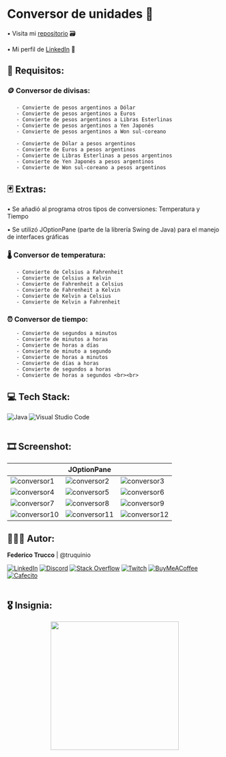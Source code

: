 # Conversor de unidades 💱

• Visita mi <a href="https://github.com/truquinio/alura-challenge-2-Conversor">repositorio</a> 🗃

<!-- • Ir al <a href="https://truquinio.github.io/alura-challenge-2-Conversor/">conversor</a> 🔗 -->

• Mi perfil de <a href="https://www.linkedin.com/in/federico-trucco/">LinkedIn</a> 🪪

## 🔰 Requisitos: 

### 🪙 Conversor de divisas:

       - Convierte de pesos argentinos a Dólar
       - Convierte de pesos argentinos a Euros
       - Convierte de pesos argentinos a Libras Esterlinas
       - Convierte de pesos argentinos a Yen Japonés
       - Convierte de pesos argentinos a Won sul-coreano

       - Convierte de Dólar a pesos argentinos
       - Convierte de Euros a pesos argentinos
       - Convierte de Libras Esterlinas a pesos argentinos
       - Convierte de Yen Japonés a pesos argentinos
       - Convierte de Won sul-coreano a pesos argentinos

## 🃏 Extras:
• Se añadió al programa otros tipos de conversiones: Temperatura y Tiempo

• Se utilizó JOptionPane (parte de la librería Swing de Java) para el manejo de interfaces gráficas

### 🌡 Conversor de temperatura:

       - Convierte de Celsius a Fahrenheit
       - Convierte de Celsius a Kelvin
       - Convierte de Fahrenheit a Celsius
       - Convierte de Fahrenheit a Kelvin
       - Convierte de Kelvin a Celsius
       - Convierte de Kelvin a Fahrenheit

### ⏰ Conversor de tiempo:

       - Convierte de segundos a minutos
       - Convierte de minutos a horas
       - Convierte de horas a días
       - Convierte de minuto a segundo
       - Convierte de horas a minutos
       - Convierte de días a horas
       - Convierte de segundos a horas
       - Convierte de horas a segundos <br><br>


## 💻 Tech Stack:
![Java](https://img.shields.io/badge/Java-%23ED8B00.svg?style=flat&logo=Java&logoColor=white) ![Visual Studio Code](https://img.shields.io/badge/-Visual%20Studio%20Code-007ACC.svg?logo=Visual%20Studio%20Code&logoColor=white)<br><br>


## 🎞 Screenshot:

|‎ ‎ ‎ ‎ ‎ ‎ ‎ |  JOptionPane |‎ ‎ ‎ ‎ ‎ ‎ ‎ |
|--------------|--------------|--------------|
|![conversor1](https://i.ibb.co/n7VZrPM/1.png)|![conversor2](https://i.ibb.co/cC1fRCb/2.png)|![conversor3](https://i.ibb.co/fSDgDdG/3.png)|
|![conversor4](https://i.ibb.co/R2QwGtt/4.png)|![conversor5](https://i.ibb.co/Y3Lrqj2/5.png)|![conversor6](https://i.ibb.co/X28YHzM/6.png)|
|![conversor7](https://i.ibb.co/wKVn9wx/7.png)|![conversor8](https://i.ibb.co/74BmzLD/8.png)|![conversor9](https://i.ibb.co/5GcZfGr/9.png)|
|![conversor10](https://i.ibb.co/52QpTZZ/10.png)|![conversor11](https://i.ibb.co/W0N0mvP/11.png)|![conversor12](https://i.ibb.co/jGbdFJr/12.png)|<br><br>


## 👨🏻‍💻 Autor:

<b>Federico Trucco</b> | @truquinio 

[![LinkedIn](https://img.shields.io/badge/LinkedIn-%230077B5.svg?logo=linkedin&logoColor=white)](https://linkedin.com/in//federico-trucco/) [![Discord](https://img.shields.io/badge/Discord-%237289DA.svg?logo=discord&logoColor=white)](https://discord.com/channels/truquinio#8306) [![Stack Overflow](https://img.shields.io/badge/-Stackoverflow-FE7A16?logo=stack-overflow&logoColor=white)](https://stackoverflow.com/users/317680) [![Twitch](https://img.shields.io/badge/Twitch-%239146FF.svg?logo=Twitch&logoColor=white)](https://twitch.tv/https://twitch.tv/truquinio) [![BuyMeACoffee](https://img.shields.io/badge/-Buy%20me%20a%20coffee-FFDD00.svg?logo=buymeacoffee&logoColor=black)](https://www.buymeacoffee.com/truquinio) [![Cafecito](https://img.shields.io/badge/-Cafecito-88a3d0.svg?logo=CoffeeScript&logoColor=white)](https://cafecito.app/truquinio)<br><br>


## 🎖 Insignia:

<p align="center">
  <img width="300" height="300" src="https://i.ibb.co/XJ2S0tQ/cms-files-10224-1671211831-Prancheta-8.png/">
</p>

<!-- ![insignia](https://i.ibb.co/XJ2S0tQ/cms-files-10224-1671211831-Prancheta-8.png)-->